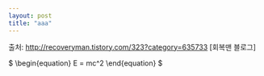```yaml
---
layout: post
title: "aaa"
---
```




출처: http://recoveryman.tistory.com/323?category=635733 [회복맨 블로그]

$ \begin{equation} E = mc^2 \end{equation} $
